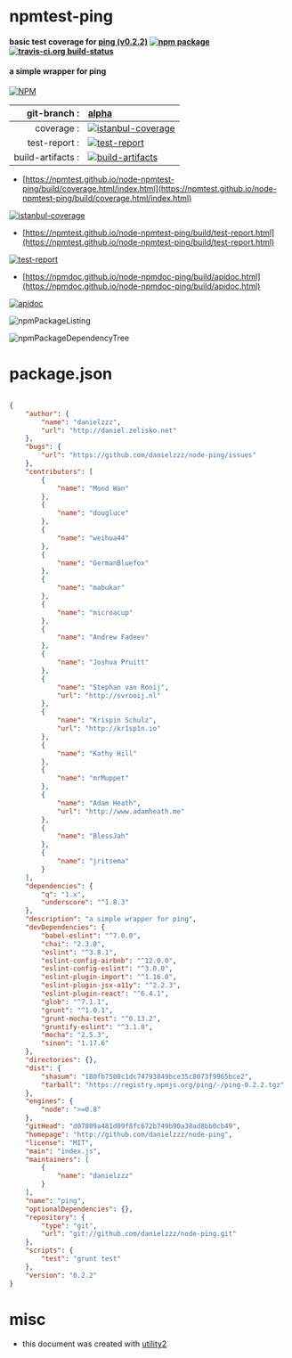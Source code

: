# npmtest-ping

#### basic test coverage for  [ping (v0.2.2)](http://github.com/danielzzz/node-ping)  [![npm package](https://img.shields.io/npm/v/npmtest-ping.svg?style=flat-square)](https://www.npmjs.org/package/npmtest-ping) [![travis-ci.org build-status](https://api.travis-ci.org/npmtest/node-npmtest-ping.svg)](https://travis-ci.org/npmtest/node-npmtest-ping)

#### a simple wrapper for ping

[![NPM](https://nodei.co/npm/ping.png?downloads=true&downloadRank=true&stars=true)](https://www.npmjs.com/package/ping)

| git-branch : | [alpha](https://github.com/npmtest/node-npmtest-ping/tree/alpha)|
|--:|:--|
| coverage : | [![istanbul-coverage](https://npmtest.github.io/node-npmtest-ping/build/coverage.badge.svg)](https://npmtest.github.io/node-npmtest-ping/build/coverage.html/index.html)|
| test-report : | [![test-report](https://npmtest.github.io/node-npmtest-ping/build/test-report.badge.svg)](https://npmtest.github.io/node-npmtest-ping/build/test-report.html)|
| build-artifacts : | [![build-artifacts](https://npmtest.github.io/node-npmtest-ping/glyphicons_144_folder_open.png)](https://github.com/npmtest/node-npmtest-ping/tree/gh-pages/build)|

- [https://npmtest.github.io/node-npmtest-ping/build/coverage.html/index.html](https://npmtest.github.io/node-npmtest-ping/build/coverage.html/index.html)

[![istanbul-coverage](https://npmtest.github.io/node-npmtest-ping/build/screenCapture.buildCi.browser.%252Ftmp%252Fbuild%252Fcoverage.lib.html.png)](https://npmtest.github.io/node-npmtest-ping/build/coverage.html/index.html)

- [https://npmtest.github.io/node-npmtest-ping/build/test-report.html](https://npmtest.github.io/node-npmtest-ping/build/test-report.html)

[![test-report](https://npmtest.github.io/node-npmtest-ping/build/screenCapture.buildCi.browser.%252Ftmp%252Fbuild%252Ftest-report.html.png)](https://npmtest.github.io/node-npmtest-ping/build/test-report.html)

- [https://npmdoc.github.io/node-npmdoc-ping/build/apidoc.html](https://npmdoc.github.io/node-npmdoc-ping/build/apidoc.html)

[![apidoc](https://npmdoc.github.io/node-npmdoc-ping/build/screenCapture.buildCi.browser.%252Ftmp%252Fbuild%252Fapidoc.html.png)](https://npmdoc.github.io/node-npmdoc-ping/build/apidoc.html)

![npmPackageListing](https://npmtest.github.io/node-npmtest-ping/build/screenCapture.npmPackageListing.svg)

![npmPackageDependencyTree](https://npmtest.github.io/node-npmtest-ping/build/screenCapture.npmPackageDependencyTree.svg)



# package.json

```json

{
    "author": {
        "name": "danielzzz",
        "url": "http://daniel.zelisko.net"
    },
    "bugs": {
        "url": "https://github.com/danielzzz/node-ping/issues"
    },
    "contributors": [
        {
            "name": "Mond Wan"
        },
        {
            "name": "dougluce"
        },
        {
            "name": "weihua44"
        },
        {
            "name": "GermanBluefox"
        },
        {
            "name": "mabukar"
        },
        {
            "name": "microacup"
        },
        {
            "name": "Andrew Fadeev"
        },
        {
            "name": "Joshua Pruitt"
        },
        {
            "name": "Stephan van Rooij",
            "url": "http://svrooij.nl"
        },
        {
            "name": "Krispin Schulz",
            "url": "http://kr1sp1n.io"
        },
        {
            "name": "Kathy Hill"
        },
        {
            "name": "mrMuppet"
        },
        {
            "name": "Adam Heath",
            "url": "http://www.adamheath.me"
        },
        {
            "name": "BlessJah"
        },
        {
            "name": "jritsema"
        }
    ],
    "dependencies": {
        "q": "1.x",
        "underscore": "^1.8.3"
    },
    "description": "a simple wrapper for ping",
    "devDependencies": {
        "babel-eslint": "^7.0.0",
        "chai": "2.3.0",
        "eslint": "^3.8.1",
        "eslint-config-airbnb": "^12.0.0",
        "eslint-config-eslint": "^3.0.0",
        "eslint-plugin-import": "^1.16.0",
        "eslint-plugin-jsx-a11y": "^2.2.3",
        "eslint-plugin-react": "^6.4.1",
        "glob": "^7.1.1",
        "grunt": "^1.0.1",
        "grunt-mocha-test": "^0.13.2",
        "gruntify-eslint": "^3.1.0",
        "mocha": "2.5.3",
        "sinon": "1.17.6"
    },
    "directories": {},
    "dist": {
        "shasum": "180fb7508c1dc74793849bce35c8073f9965bce2",
        "tarball": "https://registry.npmjs.org/ping/-/ping-0.2.2.tgz"
    },
    "engines": {
        "node": ">=0.8"
    },
    "gitHead": "d07809a481d09f8fc672b749b90a38ad8bb0cb49",
    "homepage": "http://github.com/danielzzz/node-ping",
    "license": "MIT",
    "main": "index.js",
    "maintainers": [
        {
            "name": "danielzzz"
        }
    ],
    "name": "ping",
    "optionalDependencies": {},
    "repository": {
        "type": "git",
        "url": "git://github.com/danielzzz/node-ping.git"
    },
    "scripts": {
        "test": "grunt test"
    },
    "version": "0.2.2"
}
```



# misc
- this document was created with [utility2](https://github.com/kaizhu256/node-utility2)
